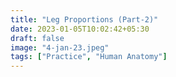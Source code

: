 ```yaml
---
title: "Leg Proportions (Part-2)"
date: 2023-01-05T10:02:42+05:30
draft: false
image: "4-jan-23.jpeg"
tags: ["Practice", "Human Anatomy"]
---
```

